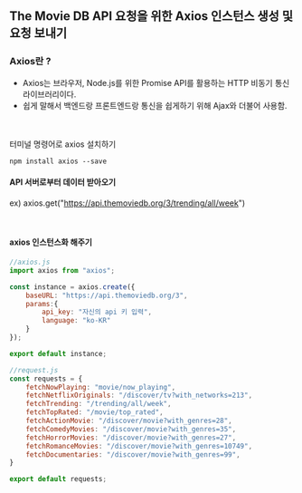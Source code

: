 ## The Movie DB API 요청을 위한 Axios 인스턴스 생성 및 요청 보내기

### Axios란 ?
- Axios는 브라우저, Node.js를 위한 Promise API를 활용하는 HTTP 비동기 통신 라이브러리이다.
- 쉽게 말해서 백엔드랑 프론트엔드랑 통신을 쉽게하기 위해 Ajax와 더불어 사용함.  

<br><br>
터미널 명령어로 axios 설치하기

```shell
npm install axios --save
```

#### API 서버로부터 데이터 받아오기
ex) axios.get("https://api.themoviedb.org/3/trending/all/week")  

<br>

#### axios 인스턴스화 해주기

```javascript
//axios.js
import axios from "axios";

const instance = axios.create({
    baseURL: "https://api.themoviedb.org/3",
    params:{
        api_key: "자신의 api 키 입력",
        language: "ko-KR"
    }
});

export default instance;
```

```javascript
//request.js
const requests = {
    fetchNowPlaying: "movie/now_playing",
    fetchNetflixOriginals: "/discover/tv?with_networks=213",
    fetchTrending: "/trending/all/week",
    fetchTopRated: "/movie/top_rated",
    fetchActionMovie: "/discover/movie?with_genres=28",
    fetchComedyMovies: "/discover/movie?with_genres=35",
    fetchHorrorMovies: "/discover/movie?with_genres=27",
    fetchRomanceMovies: "/discover/movie?with_genres=10749",
    fetchDocumentaries: "/discover/movie?with_genres=99",
}

export default requests;
```
